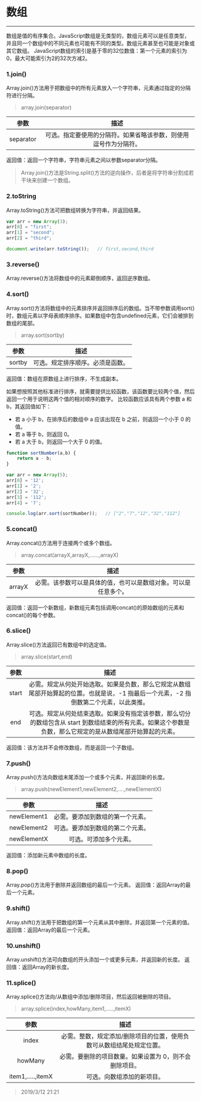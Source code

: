 # 数组
---

数组是值的有序集合。JavaScript数组是无类型的，数组元素可以是任意类型，并且同一个数组中的不同元素也可能有不同的类型。数组元素甚至也可能是对象或其它数组。
JavaScript数组的索引是基于零的32位数值：第一个元素的索引为0，最大可能索引为2的32次方减2。
### 1.join()
Array.join()方法用于把数组中的所有元素放入一个字符串，元素通过指定的分隔符进行分隔。
> array.join(separator)

参数 | 描述 |
:-: | :-: |
separator | 可选。指定要使用的分隔符。如果省略该参数，则使用逗号作为分隔符。 |

返回值：返回一个字符串，字符串元素之间以参数separator分隔。
> Array.join()方法是String.split()方法的逆向操作，后者是将字符串分割成若干块来创建一个数组。

### 2.toString
Array.toString()方法可把数组转换为字符串，并返回结果。
```js
var arr = new Array(3);
arr[0] = "first";
arr[1] = "second";
arr[2] = "third";

document.write(arr.toString());   // first,second,third
```

### 3.reverse()
Array.reverse()方法将数组中的元素颠倒顺序，返回逆序数组。

### 4.sort()
Array.sort()方法将数组中的元素排序并返回排序后的数组。当不带参数调用sort()时，数组元素以字母表顺序排序。如果数组中包含undefined元素，它们会被排到数组的尾部。
> array.sort(sortby)

参数 | 描述 |
:-: | :-: |
sortby | 可选。规定排序顺序。必须是函数。

返回值：数组在原数组上进行排序，不生成副本。

如果想按照其他标准进行排序，就需要提供比较函数，该函数要比较两个值，然后返回一个用于说明这两个值的相对顺序的数字。
比较函数应该具有两个参数 a 和 b，其返回值如下：
* 若 a 小于 b，在排序后的数组中 a 应该出现在 b 之前，则返回一个小于 0 的值。
* 若 a 等于 b，则返回 0。
* 若 a 大于 b，则返回一个大于 0 的值。
```js
function sortNumber(a,b) {
	return a - b;
}

var arr = new Array(5);
arr[0] = '12';
arr[1] = '2';
arr[2] = '32';
arr[3] = '112';
arr[4] = '7';

console.log(arr.sort(sortNumber));   // ["2","7","12","32","112"]
```

### 5.concat()
Array.concat()方法用于连接两个或多个数组。
> array.concat(arrayX,arrayX,......,arrayX)

参数 | 描述
:-: | :-:
arrayX | 必需。该参数可以是具体的值，也可以是数组对象。可以是任意多个。

返回值：返回一个新数组，新数组元素包括调用concat()的原始数组的元素和concat()的每个参数。

### 6.slice()
Array.slice()方法返回已有数组中的选定值。
> array.slice(start,end)

参数 | 描述
:-: | :-:
start | 必需。规定从何处开始选取。如果是负数，那么它规定从数组尾部开始算起的位置。也就是说，-1 指最后一个元素，-2 指倒数第二个元素，以此类推。
end | 可选。规定从何处结束选取。如果没有指定该参数，那么切分的数组包含从 start 到数组结束的所有元素。如果这个参数是负数，那么它规定的是从数组尾部开始算起的元素。

返回值：该方法并不会修改数组，而是返回一个子数组。

### 7.push()
Array.push()方法向数组末尾添加一个或多个元素，并返回新的长度。
> array.push(newElement1,newElement2,....,newElementX)

参数 | 描述
:-: | :-:
newElement1 | 必需。要添加到数组的第一个元素。
newElement2 | 可选。要添加到数组的第二个元素。
newElementX | 可选。可添加多个元素。

返回值：添加新元素中数组的长度。

### 8.pop()
Array.pop()方法用于删除并返回数组的最后一个元素。
返回值：返回Array的最后一个元素。

### 9.shift()
Array.shift()方法用于把数组的第一个元素从其中删除，并返回第一个元素的值。
返回值：返回Array的最后一个元素。

### 10.unshift()
Array.unshift()方法可向数组的开头添加一个或更多元素，并返回新的长度。
返回值：返回Array的新长度。

### 11.splice()
Array.splice()方法向/从数组中添加/删除项目，然后返回被删除的项目。
> array.splice(index,howMany,item1,.....,itemX)

参数 | 描述
:-: | :-:
index | 必需。整数，规定添加/删除项目的位置，使用负数可从数组结尾处规定位置。
howMany | 必需。要删除的项目数量。如果设置为 0，则不会删除项目。
item1,.....,itemX | 可选。向数组添加的新项目。

> 2019/3/12 21:21